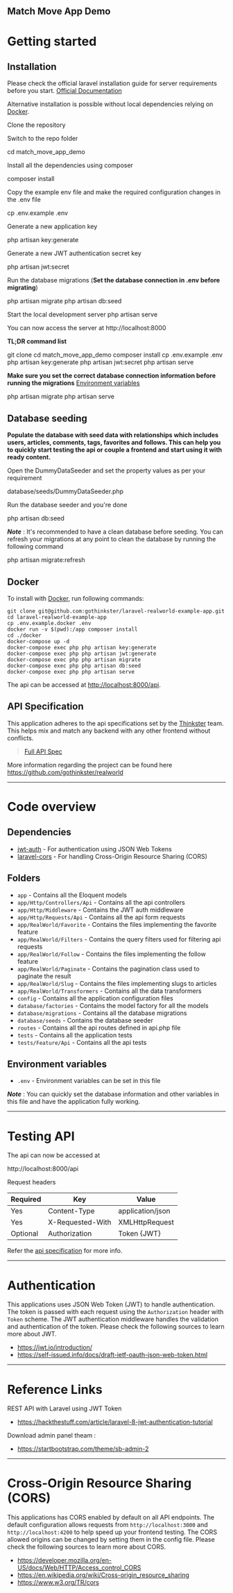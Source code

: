 Match Move App Demo
----------

# Getting started

## Installation

Please check the official laravel installation guide for server requirements before you start. [Official Documentation](https://laravel.com/docs/5.4/installation#installation)

Alternative installation is possible without local dependencies relying on [Docker](#docker).

Clone the repository

Switch to the repo folder

 cd match_move_app_demo

Install all the dependencies using composer

 composer install

Copy the example env file and make the required configuration changes in the .env file

 cp .env.example .env

Generate a new application key

 php artisan key:generate

Generate a new JWT authentication secret key

 php artisan jwt:secret

Run the database migrations (**Set the database connection in .env before migrating**)

 php artisan migrate
 php artisan db:seed

Start the local development server
php artisan serve

You can now access the server at http://localhost:8000

**TL;DR command list**

 git clone
 cd match_move_app_demo
 composer install
 cp .env.example .env
 php artisan key:generate
 php artisan jwt:secret
 php artisan serve

**Make sure you set the correct database connection information before running the migrations** [Environment variables](#environment-variables)

 php artisan migrate
 php artisan serve

## Database seeding

**Populate the database with seed data with relationships which includes users, articles, comments, tags, favorites and follows. This can help you to quickly start testing the api or couple a frontend and start using it with ready content.**

Open the DummyDataSeeder and set the property values as per your requirement

 database/seeds/DummyDataSeeder.php

Run the database seeder and you're done

 php artisan db:seed

***Note*** : It's recommended to have a clean database before seeding. You can refresh your migrations at any point to clean the database by running the following command

 php artisan migrate:refresh

## Docker

To install with [Docker](https://www.docker.com), run following commands:

```
git clone git@github.com:gothinkster/laravel-realworld-example-app.git
cd laravel-realworld-example-app
cp .env.example.docker .env
docker run -v $(pwd):/app composer install
cd ./docker
docker-compose up -d
docker-compose exec php php artisan key:generate
docker-compose exec php php artisan jwt:generate
docker-compose exec php php artisan migrate
docker-compose exec php php artisan db:seed
docker-compose exec php php artisan serve
```

The api can be accessed at [http://localhost:8000/api](http://localhost:8000/api).

## API Specification

This application adheres to the api specifications set by the [Thinkster](https://github.com/gothinkster) team. This helps mix and match any backend with any other frontend without conflicts.

> [Full API Spec](https://github.com/gothinkster/realworld/tree/master/api)

More information regarding the project can be found here https://github.com/gothinkster/realworld

----------

# Code overview

## Dependencies

- [jwt-auth](https://github.com/tymondesigns/jwt-auth) - For authentication using JSON Web Tokens
- [laravel-cors](https://github.com/barryvdh/laravel-cors) - For handling Cross-Origin Resource Sharing (CORS)

## Folders

- `app` - Contains all the Eloquent models
- `app/Http/Controllers/Api` - Contains all the api controllers
- `app/Http/Middleware` - Contains the JWT auth middleware
- `app/Http/Requests/Api` - Contains all the api form requests
- `app/RealWorld/Favorite` - Contains the files implementing the favorite feature
- `app/RealWorld/Filters` - Contains the query filters used for filtering api requests
- `app/RealWorld/Follow` - Contains the files implementing the follow feature
- `app/RealWorld/Paginate` - Contains the pagination class used to paginate the result
- `app/RealWorld/Slug` - Contains the files implementing slugs to articles
- `app/RealWorld/Transformers` - Contains all the data transformers
- `config` - Contains all the application configuration files
- `database/factories` - Contains the model factory for all the models
- `database/migrations` - Contains all the database migrations
- `database/seeds` - Contains the database seeder
- `routes` - Contains all the api routes defined in api.php file
- `tests` - Contains all the application tests
- `tests/Feature/Api` - Contains all the api tests

## Environment variables

- `.env` - Environment variables can be set in this file

***Note*** : You can quickly set the database information and other variables in this file and have the application fully working.

----------

# Testing API

The api can now be accessed at

 http://localhost:8000/api

Request headers

| **Required** | **Key** | **Value** |
|---------- |------------------ |------------------ |
| Yes | Content-Type | application/json |
| Yes | X-Requested-With | XMLHttpRequest |
| Optional | Authorization | Token {JWT} |

Refer the [api specification](#api-specification) for more info.

----------

# Authentication

This applications uses JSON Web Token (JWT) to handle authentication. The token is passed with each request using the `Authorization` header with `Token` scheme. The JWT authentication middleware handles the validation and authentication of the token. Please check the following sources to learn more about JWT.

- https://jwt.io/introduction/
- https://self-issued.info/docs/draft-ietf-oauth-json-web-token.html

----------

# Reference Links

REST API with Laravel using JWT Token
- https://hackthestuff.com/article/laravel-8-jwt-authentication-tutorial

Download admin panel theam :
- https://startbootstrap.com/theme/sb-admin-2


----------

# Cross-Origin Resource Sharing (CORS)

This applications has CORS enabled by default on all API endpoints. The default configuration allows requests from `http://localhost:3000` and `http://localhost:4200` to help speed up your frontend testing. The CORS allowed origins can be changed by setting them in the config file. Please check the following sources to learn more about CORS.

- https://developer.mozilla.org/en-US/docs/Web/HTTP/Access_control_CORS
- https://en.wikipedia.org/wiki/Cross-origin_resource_sharing
- https://www.w3.org/TR/cors